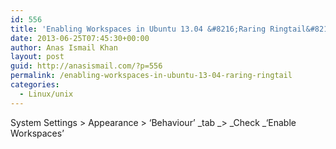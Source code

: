 ```yaml
---
id: 556
title: 'Enabling Workspaces in Ubuntu 13.04 &#8216;Raring Ringtail&#8217;'
date: 2013-06-25T07:45:30+00:00
author: Anas Ismail Khan
layout: post
guid: http://anasismail.com/?p=556
permalink: /enabling-workspaces-in-ubuntu-13-04-raring-ringtail
categories:
  - Linux/unix
---
```

System Settings > Appearance > &#8216;Behaviour&#8217; _tab _> _Check _&#8216;Enable Workspaces&#8217;